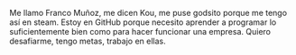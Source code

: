 Me llamo Franco Muñoz, me dicen Kou, me puse godsito porque me tengo así en steam.
Estoy en GitHub porque necesito aprender a programar lo suficientemente bien como para hacer funcionar una empresa.
Quiero desafiarme, tengo metas, trabajo en ellas.
